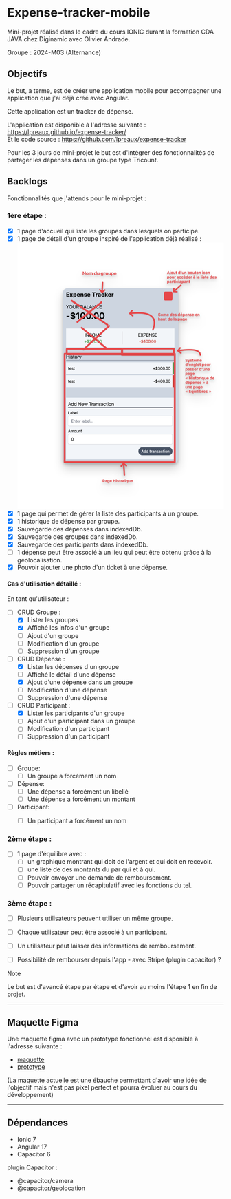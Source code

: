 # Expense-tracker-mobile

Mini-projet réalisé dans le cadre du cours IONIC durant la formation CDA JAVA chez Diginamic avec Olivier Andrade.

Groupe : 2024-M03 (Alternance)

## Objectifs

Le but, a terme, est de créer une application mobile pour accompagner une application que j'ai déjà créé avec Angular.

Cette application est un tracker de dépense.

L'application est disponible à l'adresse suivante : https://lpreaux.github.io/expense-tracker/  
Et le code source : https://github.com/lpreaux/expense-tracker

Pour les 3 jours de mini-projet le but est d'intégrer des fonctionnalités de partager les dépenses dans un groupe type Tricount.

## Backlogs

Fonctionnalités que j'attends pour le mini-projet :

### 1ère étape :

- [x] 1 page d'accueil qui liste les groupes dans lesquels on participe.
- [x] 1 page de détail d'un groupe inspiré de l'application déjà réalisé :  
  ![Illustration des choses à modifier par rapport à l'application d'origine](/conception/Modif-depuis-app-existante.png)
- [x] 1 page qui permet de gérer la liste des participants à un groupe.
- [x] 1 historique de dépense par groupe.
- [x] Sauvegarde des dépenses dans indexedDb.
- [x] Sauvegarde des groupes dans indexedDb.
- [x] Sauvegarde des participants dans indexedDb.
- [ ] 1 dépense peut être associé à un lieu qui peut être obtenu grâce à la géolocalisation.
- [x] Pouvoir ajouter une photo d'un ticket à une dépense.

#### Cas d'utilisation détaillé :

En tant qu'utilisateur :

- [ ] CRUD Groupe :
  - [x] Lister les groupes
  - [x] Affiché les infos d'un groupe
  - [ ] Ajout d'un groupe
  - [ ] Modification d'un groupe
  - [ ] Suppression d'un groupe
- [ ] CRUD Dépense :
  - [x] Lister les dépenses d'un groupe
  - [ ] Affiché le détail d'une dépense
  - [x] Ajout d'une dépense dans un groupe
  - [ ] Modification d'une dépense
  - [ ] Suppression d'une dépense
- [ ] CRUD Participant :
  - [x] Lister les participants d'un groupe
  - [ ] Ajout d'un participant dans un groupe
  - [ ] Modification d'un participant
  - [ ] Suppression d'un participant

#### Règles métiers :

- [ ] Groupe:
  - [ ] Un groupe a forcément un nom
- [ ] Dépense:
  - [ ] Une dépense a forcément un libellé
  - [ ] Une dépense a forcément un montant
- [ ] Participant:
  - [ ] Un participant a forcément un nom


### 2ème étape :

- [ ] 1 page d'équilibre avec :
  - [ ] un graphique montrant qui doit de l'argent et qui doit en recevoir.
  - [ ] une liste de des montants du par qui et à qui.
  - [ ] Pouvoir envoyer une demande de remboursement.
  - [ ] Pouvoir partager un récapitulatif avec les fonctions du tel.

### 3ème étape : 

- [ ] Plusieurs utilisateurs peuvent utiliser un même groupe.
- [ ] Chaque utilisateur peut être associé à un participant.
- [ ] Un utilisateur peut laisser des informations de remboursement.
- [ ] Possibilité de rembourser depuis l'app - avec Stripe (plugin capacitor) ?


> [!NOTE]
> Le but est d'avancé étape par étape et d'avoir au moins l'étape 1 en fin de projet.

---

## Maquette Figma

Une maquette figma avec un prototype fonctionnel est disponible à l'adresse suivante :

- [maquette](https://www.figma.com/design/0waB0iN1MJPkdvgaHlUBtY/Material-3-Design-Kit-(Community)?node-id=54801%3A25393&t=fl3Fv9LQSLOq4b8V-1)
- [prototype](https://www.figma.com/proto/0waB0iN1MJPkdvgaHlUBtY/Material-3-Design-Kit-(Community)?page-id=54801%3A25393&node-id=54826-28755&viewport=775%2C532%2C0.99&t=IGXkDFNYVJCh72ub-1&scaling=scale-down&starting-point-node-id=54826%3A28755)

(La maquette actuelle est une ébauche permettant d'avoir une idée de l'objectif mais n'est pas pixel perfect et pourra évoluer au cours du développement)

---
## Dépendances

- Ionic 7
- Angular 17
- Capacitor 6

plugin Capacitor :
- @capacitor/camera
- @capacitor/geolocation
